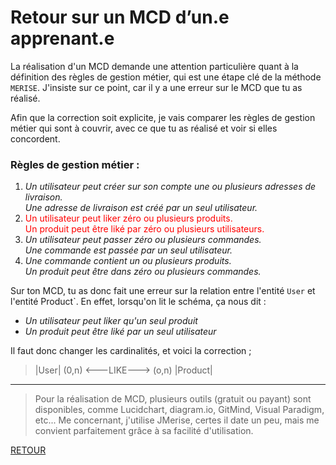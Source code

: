 # Retour sur un MCD d’un.e apprenant.e

La réalisation d'un MCD demande une attention particulière quant à la définition des règles de gestion métier, qui est
une étape clé de la méthode `MERISE`.
J'insiste sur ce point, car il y a une erreur sur le MCD que tu as réalisé.

Afin que la correction soit explicite, je vais comparer les règles de gestion métier qui sont à couvrir, avec ce que
tu as réalisé et voir si elles concordent.

### Règles de gestion métier :

1. *Un utilisateur peut créer sur son compte une ou plusieurs adresses de livraison.*<br>
   *Une adresse de livraison est créé par un seul utilisateur.*
2. <span style="color:red">Un utilisateur peut liker zéro ou plusieurs produits.<br>
   Un produit peut être liké par zéro ou plusieurs utilisateurs.</span>
3. *Un utilisateur peut passer zéro ou plusieurs commandes.*<br>
   *Une commande est passée par un seul utilisateur.*
4. *Une commande contient un ou plusieurs produits.*<br>
   *Un produit peut être dans zéro ou plusieurs commandes.*

Sur ton MCD, tu as donc fait une erreur sur la relation entre l'entité `User` et l'entité Product`.
En effet, lorsqu'on lit le schéma, ça nous dit :
- *Un utilisateur peut liker qu'un seul produit*
- *Un produit peut être liké par un seul utilisateur*

Il faut donc changer les cardinalités, et voici la correction ;

> |User| (0,n) <---LIKE---> (o,n) |Product|

<hr>
   
>Pour la réalisation de MCD, plusieurs outils (gratuit ou payant) sont disponibles, comme Lucidchart, diagram.io, GitMind, Visual Paradigm, etc...
Me concernant, j'utilise JMerise, certes il date un peu, mais me convient parfaitement grâce à sa facilité d'utilisation.

[RETOUR](/README.md)
